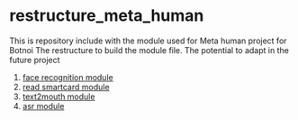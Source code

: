 # restructure_meta_human
This is repository include with the module used for Meta human project for Botnoi
The restructure to build the module file. The potential to adapt in the future project

1. [face recognition module](https://github.com/Intraraksa/restructure_meta_human/tree/master/face%20detection)
2. [read smartcard module](https://github.com/Intraraksa/restructure_meta_human/tree/master/read%20smartcard)
3. [text2mouth module](https://github.com/Intraraksa/restructure_meta_human/tree/master/text2mouth)
4. [asr module](https://github.com/Intraraksa/restructure_meta_human/tree/master/asr)
